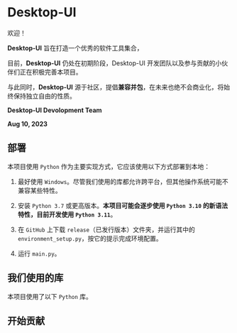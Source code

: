 # Desktop-UI

欢迎！

**Desktop-UI** 旨在打造一个优秀的软件工具集合，

目前，**Desktop-UI** 仍处在初期阶段，Desktop-UI 开发团队以及参与贡献的小伙伴们正在积极完善本项目。

与此同时，**Desktop-UI** 源于社区，提倡**兼容并包**，在未来也绝不会商业化，将始终保持独立自由的性质。

**Desktop-UI Devolopment Team**

**Aug 10, 2023**

## 部署

本项目使用 `Python` 作为主要实现方式，它应该使用以下方式部署到本地：

1. 最好使用 `Windows`。尽管我们使用的库都允许跨平台，但其他操作系统可能不兼容某些特性。

2. 安装 `Python 3.7` 或更高版本。**本项目可能会逐步使用 `Python 3.10` 的新语法特性，目前开发使用 `Python 3.11`**。

3. 在 `GitHub` 上下载 `release`（已发行版本）文件夹，并运行其中的 `environment_setup.py`，按它的提示完成环境配置。

4. 运行 `main.py`。

## 我们使用的库

本项目使用了以下 `Python` 库。



## 开始贡献

